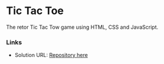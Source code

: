 # Tic Tac Toe

The retor Tic Tac Tow game using HTML, CSS and JavaScript.

### Links

- Solution URL: [Repository here](https://github.com/Shub-hamburger/Pixel-Art-Maker)
